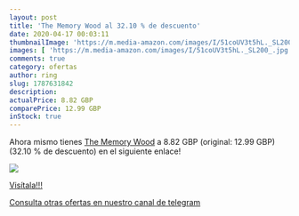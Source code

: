 ```yaml
---
layout: post
title: 'The Memory Wood al 32.10 % de descuento'
date: 2020-04-17 00:03:11
thumbnailImage: 'https://m.media-amazon.com/images/I/51coUV3t5hL._SL200_.jpg'
images: [ 'https://m.media-amazon.com/images/I/51coUV3t5hL._SL200_.jpg' ]
comments: true
category: ofertas
author: ring
slug: 1787631842
description:
actualPrice: 8.82 GBP
comparePrice: 12.99 GBP
inStock: true
---
```


Ahora mismo tienes [The Memory Wood](https://www.amazon.com/dp/1787631842/?tag=redken08-20) a 8.82 GBP (original: 12.99 GBP) (32.10 %  de descuento) en el siguiente enlace!

[![](https://m.media-amazon.com/images/I/51coUV3t5hL._SL200_.jpg)](https://www.amazon.com/dp/1787631842/?tag=redken08-20)

[Visítala!!!](https://www.amazon.com/dp/1787631842/?tag=redken08-20)

[Consulta otras ofertas en nuestro canal de telegram](https://t.me/s/ofertas25)
